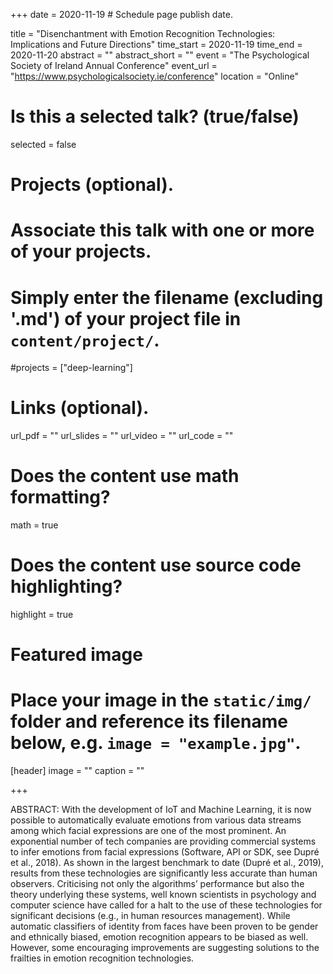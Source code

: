 +++
date = 2020-11-19  # Schedule page publish date.

title = "Disenchantment with Emotion Recognition Technologies: Implications and Future Directions"
time_start = 2020-11-19
time_end = 2020-11-20
abstract = ""
abstract_short = ""
event = "The Psychological Society of Ireland Annual Conference"
event_url = "https://www.psychologicalsociety.ie/conference"
location = "Online"

# Is this a selected talk? (true/false)
selected = false

# Projects (optional).
#   Associate this talk with one or more of your projects.
#   Simply enter the filename (excluding '.md') of your project file in `content/project/`.
#projects = ["deep-learning"]

# Links (optional).
url_pdf = ""
url_slides = ""
url_video = ""
url_code = ""

# Does the content use math formatting?
math = true

# Does the content use source code highlighting?
highlight = true

# Featured image
# Place your image in the `static/img/` folder and reference its filename below, e.g. `image = "example.jpg"`.
[header]
image = ""
caption = ""

+++

ABSTRACT: With the development of IoT and Machine Learning, it is now possible to automatically evaluate emotions from various data streams among which facial expressions are one of the most prominent. An exponential number of tech companies are providing commercial systems to infer emotions from facial expressions (Software, API or SDK, see Dupré et al., 2018). As shown in the largest benchmark to date (Dupré et al., 2019), results from these technologies are significantly less accurate than human observers. Criticising not only the algorithms’ performance but also the theory underlying these systems, well known scientists in psychology and computer science have called for a halt to the use of these technologies for significant decisions (e.g., in human resources management). While automatic classifiers of identity from faces have been proven to be gender and ethnically biased, emotion recognition appears to be biased as well. However, some encouraging improvements are suggesting solutions to the frailties in emotion recognition technologies.
